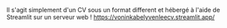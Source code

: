 Il s'agit simplement d'un CV sous un format different et hébergé à l'aide de Streamlit sur un serveur web !
https://voninkabelyvenleecv.streamlit.app/
